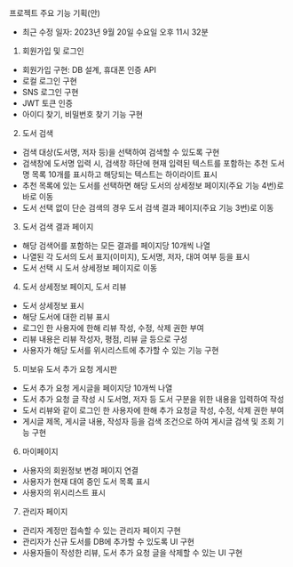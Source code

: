 프로젝트 주요 기능 기획(안)
* 최근 수정 일자: 2023년 9월 20일 수요일 오후 11시 32분

1. 회원가입 및 로그인
 - 회원가입 구현: DB 설계, 휴대폰 인증 API
 - 로컬 로그인 구현
 - SNS 로그인 구현
 - JWT 토큰 인증
 - 아이디 찾기, 비밀번호 찾기 기능 구현

2. 도서 검색
 - 검색 대상(도서명, 저자 등)을 선택하여 검색할 수 있도록 구현
 - 검색창에 도서명 입력 시, 검색창 하단에 현재 입력된 텍스트를 포함하는 추천 도서명 목록 10개를 표시하고 해당되는 텍스트는 하이라이트 표시
 - 추천 목록에 있는 도서를 선택하면 해당 도서의 상세정보 페이지(주요 기능 4번)로 바로 이동
 - 도서 선택 없이 단순 검색의 경우 도서 검색 결과 페이지(주요 기능 3번)로 이동

3. 도서 검색 결과 페이지
 - 해당 검색어를 포함하는 모든 결과를 페이지당 10개씩 나열
 - 나열된 각 도서의 도서 표지(이미지), 도서명, 저자, 대여 여부 등을 표시
 - 도서 선택 시 도서 상세정보 페이지로 이동

4. 도서 상세정보 페이지, 도서 리뷰
 - 도서 상세정보 표시
 - 해당 도서에 대한 리뷰 표시
 - 로그인 한 사용자에 한해 리뷰 작성, 수정, 삭제 권한 부여
 - 리뷰 내용은 리뷰 작성자, 평점, 리뷰 글 등으로 구성
 - 사용자가 해당 도서를 위시리스트에 추가할 수 있는 기능 구현

5. 미보유 도서 추가 요청 게시판
 - 도서 추가 요청 게시글을 페이지당 10개씩 나열
 - 도서 추가 요청 글 작성 시 도서명, 저자 등 도서 구분을 위한 내용을 입력하여 작성
 - 도서 리뷰와 같이 로그인 한 사용자에 한해 추가 요청글 작성, 수정, 삭제 권한 부여
 - 게시글 제목, 게시글 내용, 작성자 등을 검색 조건으로 하여 게시글 검색 및 조회 기능 구현

6. 마이페이지
 - 사용자의 회원정보 변경 페이지 연결
 - 사용자가 현재 대여 중인 도서 목록 표시
 - 사용자의 위시리스트 표시

7. 관리자 페이지
 - 관리자 계정만 접속할 수 있는 관리자 페이지 구현
 - 관리자가 신규 도서를 DB에 추가할 수 있도록 UI 구현
 - 사용자들이 작성한 리뷰, 도서 추가 요청 글을 삭제할 수 있는 UI 구현
